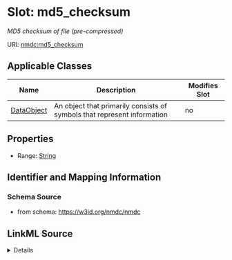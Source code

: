 # Slot: md5_checksum


_MD5 checksum of file (pre-compressed)_



URI: [nmdc:md5_checksum](https://w3id.org/nmdc/md5_checksum)



<!-- no inheritance hierarchy -->




## Applicable Classes

| Name | Description | Modifies Slot |
| --- | --- | --- |
[DataObject](DataObject.md) | An object that primarily consists of symbols that represent information |  no  |







## Properties

* Range: [String](String.md)





## Identifier and Mapping Information







### Schema Source


* from schema: https://w3id.org/nmdc/nmdc




## LinkML Source

<details>
```yaml
name: md5_checksum
description: MD5 checksum of file (pre-compressed)
from_schema: https://w3id.org/nmdc/nmdc
rank: 1000
alias: md5_checksum
domain_of:
- DataObject
range: string

```
</details>